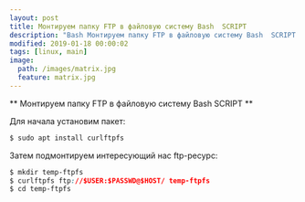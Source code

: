 ```yaml
---
layout: post
title: Монтируем папку FTP в файловую систему Bash  SCRIPT
description: "Bash Монтируем папку FTP в файловую систему Bash  SCRIPT:"
modified: 2019-01-18 00:00:02
tags: [linux, main]
image:
  path: /images/matrix.jpg
  feature: matrix.jpg
---
```


** Монтируем папку FTP в файловую систему Bash  SCRIPT **

Для начала установим пакет:

```css
$ sudo apt install curlftpfs
```

Затем подмонтируем интересующий нас ftp-ресурс:

```css
$ mkdir temp-ftpfs
$ curlftpfs ftp://$USER:$PASSWD@$HOST/ temp-ftpfs
$ cd temp-ftpfs
```